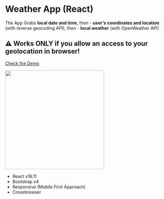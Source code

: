 # Weather App (React)

The App Grabs <strong>local date and time</strong>, then - <strong>user's coordinates and location</strong> (with reverse geocoding API), then - <strong>local weather</strong> (with OpenWeather API)

## ⚠ Works ONLY if you allow an access to your geolocation in browser!

<a href="https://eisenpar.com/weather-app-react/" target="_blank">Check the Demo</a>

<img src="https://eisenpar.com/weather-app/sample.jpg" width="320" />

- React v16.11
- Bootstrap v4
- Responsive (Mobile First Approach)
- Crossbrowser
